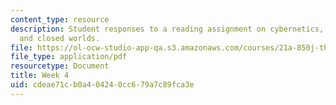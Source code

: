 ```yaml
---
content_type: resource
description: Student responses to a reading assignment on cybernetics, cold wars,
  and closed worlds.
file: https://ol-ocw-studio-app-qa.s3.amazonaws.com/courses/21a-850j-the-anthropology-of-cybercultures-spring-2009/cdeae71cb0a404240cc679a7c89fca3e_MIT21A_850Js09_week4.pdf
file_type: application/pdf
resourcetype: Document
title: Week 4
uid: cdeae71c-b0a4-0424-0cc6-79a7c89fca3e
---
```

